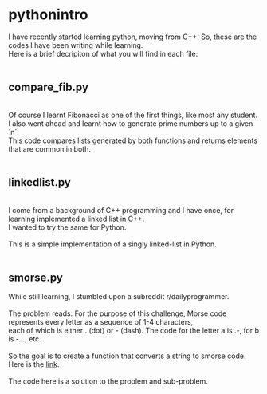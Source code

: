 # pythonintro
I have recently started learning python, moving from C++. So, these are the codes I have been writing while learning.
<br>
Here is a brief decripiton of what you will find in each file:
<br>
<br>
## **compare_fib.py**
<br>
Of course I learnt Fibonacci as one of the first things, like most any student. <br>
I also went ahead and learnt how to generate prime numbers up to a given `n`.
<br>
This code compares lists generated by both functions and returns elements that are common in both.
<br>
<br>

## **linkedlist.py**
<br>
I come from a background of C++ programming and I have once, for learning implemented a linked list in C++.
<br>
I wanted to try the same for Python.
<br>
<br>
This is a simple implementation of a singly linked-list in Python.
<br>
<br>

## **smorse.py**
While still learning, I stumbled upon a subreddit r/dailyprogrammer.
<br>
<br>
The problem reads:
For the purpose of this challenge, Morse code represents every letter as a sequence of 1-4 characters,
<br>
each of which is either . (dot) or - (dash). The code for the letter a is .-, for b is -..., etc.
<br>
<br>
So the goal is to create a function that converts a string to smorse code.
<br>
Here is the [link](https://www.reddit.com/r/dailyprogrammer/comments/cmd1hb/20190805_challenge_380_easy_smooshed_morse_code_1/?rdt=63439).
<br>
<br>
The code here is a solution to the problem and sub-problem.
